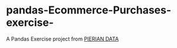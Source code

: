 # pandas-Ecommerce-Purchases-exercise-
A Pandas Exercise project from <a href="https://www.pieriandata.com/">PIERIAN DATA</a>
